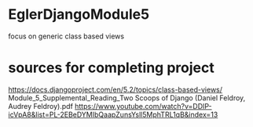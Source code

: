 # EglerDjangoModule5
focus on generic class based views

# sources for completing project
https://docs.djangoproject.com/en/5.2/topics/class-based-views/
Module_5_Supplemental_Reading_Two Scoops of Django (Daniel Feldroy, Audrey Feldroy).pdf
https://www.youtube.com/watch?v=DDIP-icVpA8&list=PL-2EBeDYMIbQaapZunsYsll5MphTRL1qB&index=13
